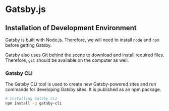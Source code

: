 # Gatsby.js



## Installation of Development Environment

Gatsby is built with Node.js. Therefore, we will need to install `node` and `npm` before getting Gatsby.

Gatsby also uses Git behind the scene to download and install required files. Therefore, `git` should be available on the computer as well. 



### Gatsby CLI

The Gatsby CLI tool is used to create new Gatsby-powered sites and run commands for developing Gatsby sites. It is published as an npm package. 

```sh
# Installing Gatsby CLI
npm install -g gatsby-cli
```


